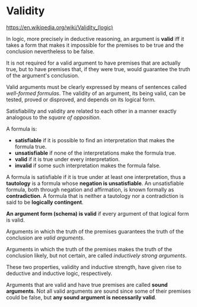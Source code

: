 # Validity

https://en.wikipedia.org/wiki/Validity_(logic)

In logic, more precisely in deductive reasoning, an argument is **valid** iff it takes a form that makes it impossible for the premises to be true and the conclusion nevertheless to be false.

It is not required for a valid argument to have premises that are actually true, but to have premises that, if they were true, would guarantee the truth of the argument's conclusion.

Valid arguments must be clearly expressed by means of sentences called *well-formed formulas*. The validity of an argument, its being valid, can be tested, proved or disproved, and depends on its logical form.

Satisfiability and validity are related to each other in a manner exactly analogous to the *square of opposition*.

A formula is:
- **satisfiable** if it is possible to find an interpretation that makes the formula true.
- **unsatisfiable** if none of the interpretations make the formula true.
- **valid** if it is true under every interpretation.
- **invalid** if some such interpretation makes the formula false.


A formula is satisfiable if it is true under at least one interpretation, thus a **tautology** is a formula whose **negation is unsatisfiable**. An unsatisfiable formula, both through negation and affirmation, is known formally as **contradiction**. A formula that is neither a tautology nor a contradiction is said to be **logically contingent**.


**An argument form (schema) is valid** if every argument of that logical form is valid.

Arguments in which the truth of the premises guarantees the truth of the conclusion are *valid arguments*.

Arguments in which the truth of the premises makes the truth of the conclusion likely, but not certain, are called *inductively strong arguments*.

These two properties, validity and inductive strength, have given rise to deductive and inductive logic, respectively.

Arguments that are valid and have true premises are called **sound arguments**. Not all valid arguments are sound since some of their premises could be false, but **any sound argument is necessarily valid**.
